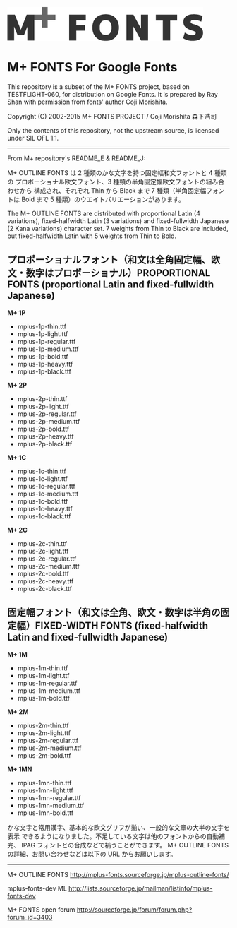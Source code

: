 ![M+ FONTS logo](mpf_logo.png "M+ FONTS logo")

M+ FONTS For Google Fonts
===


This repository is a subset of the M+ FONTS project, based on TESTFLIGHT-060, for distribution on Google Fonts. It is prepared by Ray Shan with permission from fonts' author Coji Morishita.

Copyright (C) 2002-2015 M+ FONTS PROJECT / Coji Morishita 森下浩司

Only the contents of this repository, not the upstream source, is licensed under SIL OFL 1.1.

---

From M+ repository's README_E & README_J:

M+ OUTLINE FONTS は 2 種類のかな文字を持つ固定幅和文フォントと 4 種類の
プロポーショナル欧文フォント、3 種類の半角固定幅欧文フォントの組み合わせから
構成され、それぞれ Thin から Black まで 7 種類（半角固定幅フォントは Bold
まで 5 種類）のウエイトバリエーションがあります。

The M+ OUTLINE FONTS are distributed with proportional Latin (4 variations), fixed-halfwidth Latin (3 variations) and fixed-fullwidth Japanese (2 Kana variations) character set. 7 weights from Thin to Black are included, but fixed-halfwidth Latin with 5 weights from Thin to Bold.


## プロポーショナルフォント（和文は全角固定幅、欧文・数字はプロポーショナル）PROPORTIONAL FONTS (proportional Latin and fixed-fullwidth Japanese)

**M+ 1P**
- mplus-1p-thin.ttf
- mplus-1p-light.ttf
- mplus-1p-regular.ttf
- mplus-1p-medium.ttf
- mplus-1p-bold.ttf
- mplus-1p-heavy.ttf
- mplus-1p-black.ttf

**M+ 2P**
- mplus-2p-thin.ttf
- mplus-2p-light.ttf
- mplus-2p-regular.ttf
- mplus-2p-medium.ttf
- mplus-2p-bold.ttf
- mplus-2p-heavy.ttf
- mplus-2p-black.ttf

**M+ 1C**
- mplus-1c-thin.ttf
- mplus-1c-light.ttf
- mplus-1c-regular.ttf
- mplus-1c-medium.ttf
- mplus-1c-bold.ttf
- mplus-1c-heavy.ttf
- mplus-1c-black.ttf

**M+ 2C**
- mplus-2c-thin.ttf
- mplus-2c-light.ttf
- mplus-2c-regular.ttf
- mplus-2c-medium.ttf
- mplus-2c-bold.ttf
- mplus-2c-heavy.ttf
- mplus-2c-black.ttf


## 固定幅フォント（和文は全角、欧文・数字は半角の固定幅）FIXED-WIDTH FONTS (fixed-halfwidth Latin and fixed-fullwidth Japanese)

**M+ 1M**
- mplus-1m-thin.ttf
- mplus-1m-light.ttf
- mplus-1m-regular.ttf
- mplus-1m-medium.ttf
- mplus-1m-bold.ttf

**M+ 2M**
- mplus-2m-thin.ttf
- mplus-2m-light.ttf
- mplus-2m-regular.ttf
- mplus-2m-medium.ttf
- mplus-2m-bold.ttf

**M+ 1MN**
- mplus-1mn-thin.ttf
- mplus-1mn-light.ttf
- mplus-1mn-regular.ttf
- mplus-1mn-medium.ttf
- mplus-1mn-bold.ttf

かな文字と常用漢字、基本的な欧文グリフが揃い、一般的な文章の大半の文字を表示
できるようになりました。不足している文字は他のフォントからの自動補完、
IPAG フォントとの合成などで補うことができます。
M+ OUTLINE FONTS の詳細、お問い合わせなどは以下の URL からお願いします。

---

M+ OUTLINE FONTS
http://mplus-fonts.sourceforge.jp/mplus-outline-fonts/

mplus-fonts-dev ML
http://lists.sourceforge.jp/mailman/listinfo/mplus-fonts-dev

M+ FONTS open forum
http://sourceforge.jp/forum/forum.php?forum_id=3403
